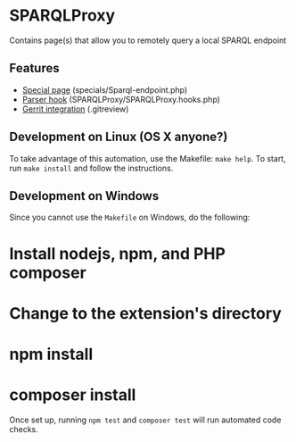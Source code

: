 # SPARQLProxy

Contains page(s) that allow you to remotely query a local SPARQL endpoint

## Features

 * [Special page](https://www.mediawiki.org/wiki/Manual:Special_pages) (specials/Sparql-endpoint.php)
 * [Parser hook](https://www.mediawiki.org/wiki/Manual:Parser_functions) (SPARQLProxy/SPARQLProxy.hooks.php)
 * [Gerrit integration](https://www.mediawiki.org/wiki/Gerrit) (.gitreview)

## Development on Linux (OS X anyone?)
To take advantage of this automation, use the Makefile: `make help`. To start,
run `make install` and follow the instructions.

## Development on Windows
Since you cannot use the `Makefile` on Windows, do the following:

  # Install nodejs, npm, and PHP composer
  # Change to the extension's directory
  # npm install
  # composer install

Once set up, running `npm test` and `composer test` will run automated code checks.
